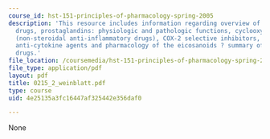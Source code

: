 ```yaml
---
course_id: hst-151-principles-of-pharmacology-spring-2005
description: 'This resource includes information regarding overview of anti-inflammatory
  drugs, prostaglandins: physiologic and pathologic functions, cyclooxygenase, NSAIDs
  (non-steroidal anti-inflammatory drugs), COX-2 selective inhibitors, glucocorticoids,
  anti-cytokine agents and pharmacology of the eicosanoids ? summary of important
  drugs.'
file_location: /coursemedia/hst-151-principles-of-pharmacology-spring-2005/4e25135a3fc16447af325442e356daf0_0215_2_weinblatt.pdf
file_type: application/pdf
layout: pdf
title: 0215_2_weinblatt.pdf
type: course
uid: 4e25135a3fc16447af325442e356daf0

---
```

None
